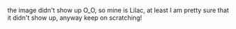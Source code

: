 the image didn't show up O_O, so mine is Lilac, at least I am pretty sure that it didn't show up, anyway keep on scratching!
